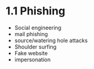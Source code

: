 # 1.1 Phishing

* Social engineering
* mail phishing
* source/watering hole attacks
* Shoulder surfing
* Fake website
* impersonation



